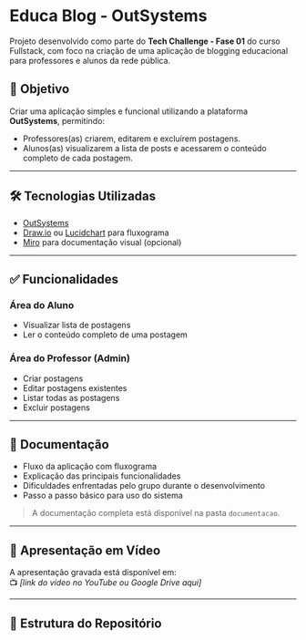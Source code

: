 # Educa Blog - OutSystems

Projeto desenvolvido como parte do **Tech Challenge - Fase 01** do curso Fullstack, com foco na criação de uma aplicação de blogging educacional para professores e alunos da rede pública.

## 🎯 Objetivo

Criar uma aplicação simples e funcional utilizando a plataforma **OutSystems**, permitindo:

- Professores(as) criarem, editarem e excluírem postagens.
- Alunos(as) visualizarem a lista de posts e acessarem o conteúdo completo de cada postagem.

---

## 🛠️ Tecnologias Utilizadas

- [OutSystems](https://www.outsystems.com/)
- [Draw.io](https://draw.io/) ou [Lucidchart](https://www.lucidchart.com/) para fluxograma
- [Miro](https://miro.com/) para documentação visual (opcional)

---

## ✅ Funcionalidades

### Área do Aluno
- Visualizar lista de postagens
- Ler o conteúdo completo de uma postagem

### Área do Professor (Admin)
- Criar postagens
- Editar postagens existentes
- Listar todas as postagens
- Excluir postagens

---

## 📄 Documentação

- Fluxo da aplicação com fluxograma
- Explicação das principais funcionalidades
- Dificuldades enfrentadas pelo grupo durante o desenvolvimento
- Passo a passo básico para uso do sistema

> A documentação completa está disponível na pasta `documentacao`.

---

## 🎥 Apresentação em Vídeo

A apresentação gravada está disponível em:  
📺 *[link do vídeo no YouTube ou Google Drive aqui]*

---

## 📂 Estrutura do Repositório
